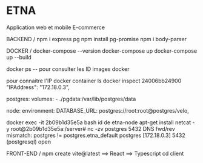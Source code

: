 # ETNA
 Application web et mobile E-commerce

BACKEND /
npm i express pg
npm install pg-promise
npm i body-parser

DOCKER /
docker-compose --version
docker-compose up
docker-compose up --build

docker ps   -- pour consulter les ID images docker

pour connaitre l'IP
docker container ls
docker inspect 24006bb24900 
"IPAddress": "172.18.0.3",

  postgres:
    volumes:
      - ./pgdata:/var/lib/postgres/data

  node:
    environment:
      DATABASE_URL: postgres://root:root@postgres/velo,


docker exec -it 2b09b1d35e5a bash       id de etna-node
apt-get install netcat -y
root@2b09b1d35e5a:/server# nc -zv postgres 5432
DNS fwd/rev mismatch: postgres != postgres.etna_default
postgres [172.18.0.3] 5432 (postgresql) open


FRONT-END /
npm create vite@latest  ==> React  ==> Typescript
cd client